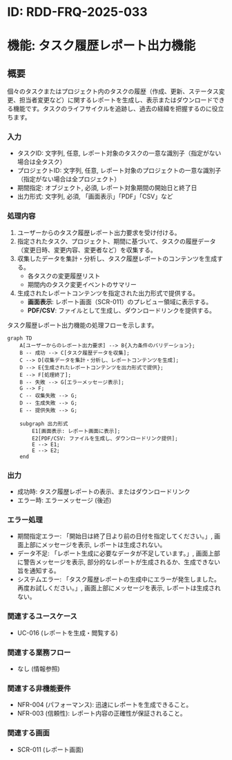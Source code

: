 # ID: RDD-FRQ-2025-033

# 機能: タスク履歴レポート出力機能

## 概要

個々のタスクまたはプロジェクト内のタスクの履歴（作成、更新、ステータス変更、担当者変更など）に関するレポートを生成し、表示またはダウンロードできる機能です。タスクのライフサイクルを追跡し、過去の経緯を把握するのに役立ちます。

### 入力

- タスクID: 文字列, 任意, レポート対象のタスクの一意な識別子（指定がない場合は全タスク）
- プロジェクトID: 文字列, 任意, レポート対象のプロジェクトの一意な識別子（指定がない場合は全プロジェクト）
- 期間指定: オブジェクト, 必須, レポート対象期間の開始日と終了日
- 出力形式: 文字列, 必須, 「画面表示」「PDF」「CSV」など

### 処理内容

1. ユーザーからのタスク履歴レポート出力要求を受け付ける。
1. 指定されたタスク、プロジェクト、期間に基づいて、タスクの履歴データ（変更日時、変更内容、変更者など）を収集する。
1. 収集したデータを集計・分析し、タスク履歴レポートのコンテンツを生成する。
   - 各タスクの変更履歴リスト
   - 期間内のタスク変更イベントのサマリー
1. 生成されたレポートコンテンツを指定された出力形式で提供する。
   - **画面表示**: レポート画面（SCR-011）のプレビュー領域に表示する。
   - **PDF/CSV**: ファイルとして生成し、ダウンロードリンクを提供する。

タスク履歴レポート出力機能の処理フローを示します。

```mermaid
graph TD
    A[ユーザーからのレポート出力要求] --> B{入力条件のバリデーション};
    B -- 成功 --> C[タスク履歴データを収集];
    C --> D[収集データを集計・分析し、レポートコンテンツを生成];
    D --> E{生成されたレポートコンテンツを出力形式で提供};
    E --> F[処理終了];
    B -- 失敗 --> G[エラーメッセージ表示];
    G --> F;
    C -- 収集失敗 --> G;
    D -- 生成失敗 --> G;
    E -- 提供失敗 --> G;

    subgraph 出力形式
        E1[画面表示: レポート画面に表示];
        E2[PDF/CSV: ファイルを生成し、ダウンロードリンク提供];
        E --> E1;
        E --> E2;
    end
```

### 出力

- 成功時: タスク履歴レポートの表示、またはダウンロードリンク
- エラー時: エラーメッセージ (後述)

### エラー処理

- 期間指定エラー: 「開始日は終了日より前の日付を指定してください。」, 画面上部にメッセージを表示, レポートは生成されない。
- データ不足: 「レポート生成に必要なデータが不足しています。」, 画面上部に警告メッセージを表示, 部分的なレポートが生成されるか、生成できない旨を通知する。
- システムエラー: 「タスク履歴レポートの生成中にエラーが発生しました。再度お試しください。」, 画面上部にメッセージを表示, レポートは生成されない。

### 関連するユースケース

- UC-016 (レポートを生成・閲覧する)

### 関連する業務フロー

- なし (情報参照)

### 関連する非機能要件

- NFR-004 (パフォーマンス): 迅速にレポートを生成できること。
- NFR-003 (信頼性): レポート内容の正確性が保証されること。

### 関連する画面

- SCR-011 (レポート画面)
